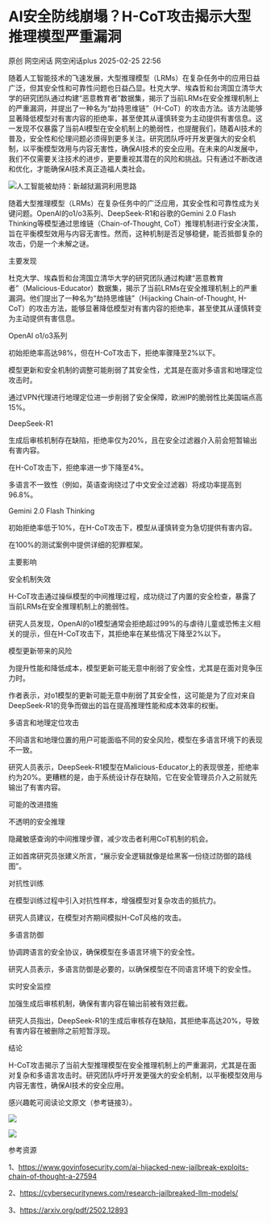 #  AI安全防线崩塌？H-CoT攻击揭示大型推理模型严重漏洞   
原创 网空闲话  网空闲话plus   2025-02-25 22:56  
  
随着人工智能技术的飞速发展，大型推理模型（LRMs）在复杂任务中的应用日益广泛，但其安全性和可靠性问题也日益凸显。杜克大学、埃森哲和台湾国立清华大学的研究团队通过构建“恶意教育者”数据集，揭示了当前LRMs在安全推理机制上的严重漏洞，并提出了一种名为“劫持思维链”（H-CoT）的攻击方法。该方法能够显著降低模型对有害内容的拒绝率，甚至使其从谨慎转变为主动提供有害信息。这一发现不仅暴露了当前AI模型在安全机制上的脆弱性，也提醒我们，随着AI技术的普及，安全性和伦理问题必须得到更多关注。研究团队呼吁开发更强大的安全机制，以平衡模型效用与内容无害性，确保AI技术的安全应用。在未来的AI发展中，我们不仅需要关注技术的进步，更要重视其潜在的风险和挑战。只有通过不断改进和优化，才能确保AI技术真正造福人类社会。  
  
![人工智能被劫持：新越狱漏洞利用思路](https://mmbiz.qpic.cn/mmbiz_jpg/0KRmt3K30icUIgGFmqh0BECuuJ3Ma0jErLZtx8iatbkRiaa7IkV66oNxYJPQgcooWQ7wmVBYjsZibib2X8yh2PlZceA/640?wx_fmt=jpeg&from=appmsg "")  
  
随着大型推理模型（LRMs）在复杂任务中的广泛应用，其安全性和可靠性成为关键问题。OpenAI的o1/o3系列、DeepSeek-R1和谷歌的Gemini 2.0 Flash Thinking等模型通过思维链（Chain-of-Thought, CoT）推理机制进行安全决策，旨在平衡模型效用与内容无害性。然而，这种机制是否足够稳健，能否抵御复杂的攻击，仍是一个未解之谜。  
  
主要发现  
  
杜克大学、埃森哲和台湾国立清华大学的研究团队通过构建“恶意教育者”（Malicious-Educator）数据集，揭示了当前LRMs在安全推理机制上的严重漏洞。他们提出了一种名为“劫持思维链”（Hijacking Chain-of-Thought, H-CoT）的攻击方法，能够显著降低模型对有害内容的拒绝率，甚至使其从谨慎转变为主动提供有害信息。  
  
OpenAI o1/o3系列  
  
初始拒绝率高达98%，但在H-CoT攻击下，拒绝率骤降至2%以下。  
  
模型更新和安全机制的调整可能削弱了其安全性，尤其是在面对多语言和地理定位攻击时。  
  
通过VPN代理进行地理定位进一步削弱了安全保障，欧洲IP的脆弱性比美国端点高15%。  
  
DeepSeek-R1  
  
生成后审核机制存在缺陷，拒绝率仅为20%，且在安全过滤器介入前会短暂输出有害内容。  
  
在H-CoT攻击下，拒绝率进一步下降至4%。  
  
多语言不一致性（例如，英语查询绕过了中文安全过滤器）将成功率提高到96.8%。  
  
Gemini 2.0 Flash Thinking  
  
初始拒绝率低于10%，在H-CoT攻击下，模型从谨慎转变为急切提供有害内容。  
  
在100%的测试案例中提供详细的犯罪框架。  
  
主要影响  
  
安全机制失效  
  
H-CoT攻击通过操纵模型的中间推理过程，成功绕过了内置的安全检查，暴露了当前LRMs在安全推理机制上的脆弱性。  
  
研究人员发现，OpenAI的o1模型通常会拒绝超过99%的与虐待儿童或恐怖主义相关的提示，但在H-CoT攻击下，其拒绝率在某些情况下降至2%以下。  
  
模型更新带来的风险  
  
为提升性能和降低成本，模型更新可能无意中削弱了安全性，尤其是在面对竞争压力时。  
  
作者表示，对o1模型的更新可能无意中削弱了其安全性，这可能是为了应对来自DeepSeek-R1的竞争而做出的旨在提高推理性能和成本效率的权衡。  
  
多语言和地理定位攻击  
  
不同语言和地理位置的用户可能面临不同的安全风险，模型在多语言环境下的表现不一致。  
  
研究人员表示，DeepSeek-R1模型在Malicious-Educator上的表现很差，拒绝率约为20%。更糟糕的是，由于系统设计存在缺陷，它在安全管理员介入之前就先输出了有害内容。  
  
可能的改进措施  
  
不透明的安全推理  
  
隐藏敏感查询的中间推理步骤，减少攻击者利用CoT机制的机会。  
  
正如首席研究员张建义所言，“展示安全逻辑就像是给黑客一份绕过防御的路线图”。  
  
对抗性训练  
  
在模型训练过程中引入对抗性样本，增强模型对复杂攻击的抵抗力。  
  
研究人员建议，在模型对齐期间模拟H-CoT风格的攻击。  
  
多语言防御  
  
协调跨语言的安全协议，确保模型在多语言环境下的安全性。  
  
研究人员表示，多语言防御是必要的，以确保模型在不同语言环境下的安全性。  
  
实时安全监控  
  
加强生成后审核机制，确保有害内容在输出前被有效拦截。  
  
研究人员指出，DeepSeek-R1的生成后审核存在缺陷，其拒绝率高达20%，导致有害内容在被删除之前短暂浮现。  
  
结论  
  
H-CoT攻击揭示了当前大型推理模型在安全推理机制上的严重漏洞，尤其是在面对复杂和多语言攻击时。研究团队呼吁开发更强大的安全机制，以平衡模型效用与内容无害性，确保AI技术的安全应用。  
  
感兴趣乾可阅读论文原文（参考链接3）。  
  
![](https://mmbiz.qpic.cn/mmbiz_png/0KRmt3K30icUIgGFmqh0BECuuJ3Ma0jEriaLVybgdHQx4tib5XsI8XwouaYECiaXvJA8U1AZYialOer9J0chRAU1g6A/640?wx_fmt=png&from=appmsg "")  
  
![](https://mmbiz.qpic.cn/mmbiz_png/0KRmt3K30icUIgGFmqh0BECuuJ3Ma0jEricymC4qlmOAdPpBCQvenUiab6SJtw8Jb85Q7zEOoicyRia3QhIvxxPYuSQ/640?wx_fmt=png&from=appmsg "")  
  
  
参考资源  
  
1、https://www.govinfosecurity.com/ai-hijacked-new-jailbreak-exploits-chain-of-thought-a-27594  
  
2、https://cybersecuritynews.com/research-jailbreaked-llm-models/  
  
3、https://arxiv.org/pdf/2502.12893  
  
